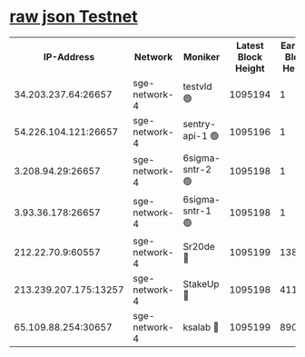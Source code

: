 
[raw json Testnet](https://rpc-check.sget.stavr.tech/sget/rpc-sget-result.json)
=


<table><tr><th>IP-Address</th><th>Network</th><th>Moniker</th><th>Latest Block Height</th><th>Earliest Block Height</th><th>Catching Up</th><th>Tx Index</th><th>Voting Power</th><th>Scan Time</th></tr><tr><td>34.203.237.64:26657</td><td>sge-network-4</td><td>testvld 🟢</td><td>1095194</td><td>1</td><td>False</td><td>on</td><td>0</td><td>2024-01-14T05:35:27.844235815UTC</td></tr><tr><td>54.226.104.121:26657</td><td>sge-network-4</td><td>sentry-api-1 🟢</td><td>1095196</td><td>1</td><td>False</td><td>on</td><td>0</td><td>2024-01-14T05:35:42.806484984UTC</td></tr><tr><td>3.208.94.29:26657</td><td>sge-network-4</td><td>6sigma-sntr-2 🟢</td><td>1095198</td><td>1</td><td>False</td><td>on</td><td>0</td><td>2024-01-14T05:35:52.505601828UTC</td></tr><tr><td>3.93.36.178:26657</td><td>sge-network-4</td><td>6sigma-sntr-1 🟢</td><td>1095198</td><td>1</td><td>False</td><td>on</td><td>0</td><td>2024-01-14T05:35:55.304233836UTC</td></tr><tr><td>212.22.70.9:60557</td><td>sge-network-4</td><td>Sr20de 🔴</td><td>1095199</td><td>138001</td><td>False</td><td>on</td><td>104</td><td>2024-01-14T05:36:00.210133363UTC</td></tr><tr><td>213.239.207.175:13257</td><td>sge-network-4</td><td>StakeUp 🔴</td><td>1095198</td><td>411001</td><td>False</td><td>off</td><td>100</td><td>2024-01-14T05:35:51.307987091UTC</td></tr><tr><td>65.109.88.254:30657</td><td>sge-network-4</td><td>ksalab 🔴</td><td>1095199</td><td>890001</td><td>False</td><td>off</td><td>938</td><td>2024-01-14T05:35:57.667155763UTC</td></tr></table>
